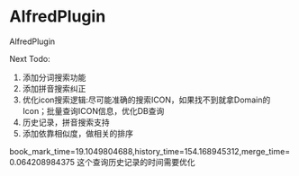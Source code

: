 # AlfredPlugin
AlfredPlugin

Next Todo:

1. 添加分词搜索功能
2. 添加拼音搜索纠正
3. 优化icon搜索逻辑:尽可能准确的搜索ICON，如果找不到就拿Domain的Icon；批量查询ICON信息，优化DB查询
4. 历史记录，拼音搜索支持
5. 添加依靠相似度，做相关的排序

book_mark_time=19.1049804688,history_time=154.168945312,merge_time=0.064208984375
这个查询历史记录的时间需要优化